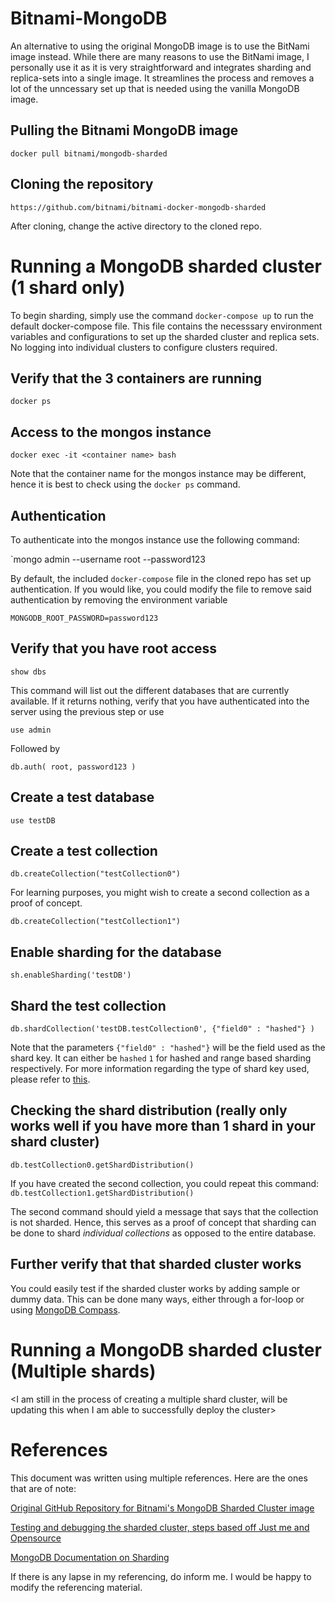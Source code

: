 # Bitnami-MongoDB
An alternative to using the original MongoDB image is to use the BitNami image instead. While there are many reasons to use the BitNami image, I personally use it as it is very straightforward and integrates sharding and replica-sets into a single image. It streamlines the process and removes a lot of the unncessary set up that is needed using the vanilla MongoDB image. 

## Pulling the Bitnami MongoDB image 
`docker pull bitnami/mongodb-sharded`

## Cloning the repository 
`https://github.com/bitnami/bitnami-docker-mongodb-sharded`

After cloning, change the active directory to the cloned repo. 

# Running a MongoDB sharded cluster (1 shard only)
To begin sharding, simply use the command `docker-compose up` to run the default docker-compose file. This file contains the necesssary environment variables and configurations to set up the sharded cluster and replica sets. No logging into individual clusters to configure clusters required. 

## Verify that the 3 containers are running 
`docker ps`

## Access to the mongos instance
`docker exec -it <container name> bash`

Note that the container name for the mongos instance may be different, hence it is best to check using the `docker ps` command. 

## Authentication 
To authenticate into the mongos instance use the following command:

`mongo admin --username root --password123

By default, the included `docker-compose` file in the cloned repo has set up authentication. If you would like, you could modify the file to remove said authentication by removing the environment variable 

`MONGODB_ROOT_PASSWORD=password123`

## Verify that you have root access
`show dbs`

This command will list out the different databases that are currently available. If it returns nothing, verify that you have authenticated into the server using the previous step or use 

`use admin`

Followed by

`db.auth( root, password123 )`

## Create a test database
`use testDB`

## Create a test collection
`db.createCollection("testCollection0")`

For learning purposes, you might wish to create a second collection as a proof of concept. 

`db.createCollection("testCollection1")`

## Enable sharding for the database
`sh.enableSharding('testDB')`

## Shard the test collection
`db.shardCollection('testDB.testCollection0', {"field0" : "hashed"} )`

Note that the parameters `{"field0" : "hashed"}` will be the field used as the shard key. It can either be `hashed` `1` for hashed and range based sharding respectively. For more information regarding the type of shard key used, please refer to [this](https://docs.mongodb.com/manual/reference/command/shardCollection/#dbcmd.shardCollection). 

## Checking the shard distribution (really only works well if you have more than 1 shard in your shard cluster)
`db.testCollection0.getShardDistribution()`

If you have created the second collection, you could repeat this command:
`db.testCollection1.getShardDistribution()`

The second command should yield a message that says that the collection is not sharded. Hence, this serves as a proof of concept that sharding can be done to shard *individual collections* as opposed to the entire database. 

## Further verify that that sharded cluster works
You could easily test if the sharded cluster works by adding sample or dummy data. This can be done many ways, either through a for-loop or using [MongoDB Compass](https://www.mongodb.com/products/compass). 

# Running a MongoDB sharded cluster (Multiple shards)
<I am still in the process of creating a multiple shard cluster, will be updating this when I am able to successfully deploy the cluster>

# References
This document was written using multiple references. Here are the ones that are of note:

[Original GitHub Repository for Bitnami's MongoDB Sharded Cluster image](https://github.com/bitnami/bitnami-docker-mongodb-sharded)

[Testing and debugging the sharded cluster, steps based off Just me and Opensource](https://www.youtube.com/watch?v=Rwg26U0Zs1o)

[MongoDB Documentation on Sharding](https://docs.mongodb.com/manual/reference/command/nav-sharding/)

If there is any lapse in my referencing, do inform me. I would be happy to modify the referencing material. 




